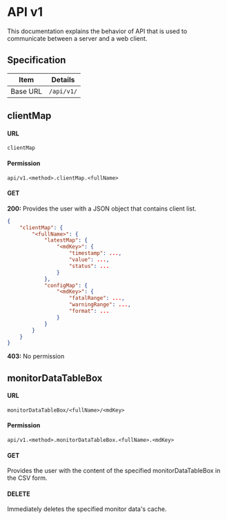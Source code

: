 # API v1

This documentation explains the behavior of API that is used to communicate between a server and a web client.

## Specification

|Item|Details|
|-|-|
|Base URL|`/api/v1/`|

## clientMap

#### URL

`clientMap`

#### Permission

`api/v1.<method>.clientMap.<fullName>`

#### GET

**200:** Provides the user with a JSON object that contains client list.

```json
{
    "clientMap": {
        "<fullName>": {
            "latestMap": {
                "<mdKey>": {
                    "timestamp": ...,
                    "value": ...,
                    "status": ...
                }
            },
            "configMap": {
                "<mdKey>": {
                    "fatalRange": ...,
                    "warningRange": ...,
                    "format": ...
                }
            }
        }
    }
}
```

**403:** No permission

## monitorDataTableBox

#### URL

`monitorDataTableBox/<fullName>/<mdKey>`

#### Permission

`api/v1.<method>.monitorDataTableBox.<fullName>.<mdKey>`

#### GET

Provides the user with the content of the specified monitorDataTableBox in the CSV form.

#### DELETE

Immediately deletes the specified monitor data's cache.